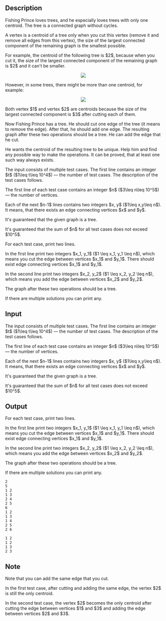 ## Description

<div><p>Fishing Prince loves trees, and he especially loves trees with only one centroid. The tree is a connected graph without cycles.</p><p>A vertex is a <span class="tex-font-style-bf">centroid</span> of a tree only when you cut this vertex (remove it and remove all edges from this vertex), the size of the largest connected component of the remaining graph is the smallest possible.</p><p>For example, the centroid of the following tree is $2$, because when you cut it, the size of the largest connected component of the remaining graph is $2$ and it can't be smaller.</p><center> <img class="tex-graphics" src="file://k6SxGvfV.png" style="max-width: 100.0%;max-height: 100.0%;"> </center><p>However, in some trees, there might be more than one centroid, for example:</p><center> <img class="tex-graphics" src="file://wY9l4NcC.png" style="max-width: 100.0%;max-height: 100.0%;"> </center><p>Both vertex $1$ and vertex $2$ are centroids because the size of the largest connected component is $3$ after cutting each of them.</p><p>Now Fishing Prince has a tree. He should cut one edge of the tree (it means to remove the edge). After that, he should add one edge. The resulting graph after these two operations should be a tree. He can add the edge that he cut.</p><p>He wants the centroid of the resulting tree to be unique. Help him and find any possible way to make the operations. It can be proved, that at least one such way always exists.</p></div><div class="input-specification"><p>The input consists of multiple test cases. The first line contains an integer $t$ ($1\leq t\leq 10^4$) — the number of test cases. The description of the test cases follows.</p><p>The first line of each test case contains an integer $n$ ($3\leq n\leq 10^5$) — the number of vertices.</p><p>Each of the next $n-1$ lines contains two integers $x, y$ ($1\leq x,y\leq n$). It means, that there exists an edge connecting vertices $x$ and $y$.</p><p>It's guaranteed that the given graph is a tree.</p><p>It's guaranteed that the sum of $n$ for all test cases does not exceed $10^5$.</p></div><div class="output-specification"><p>For each test case, print two lines.</p><p>In the first line print two integers $x_1, y_1$ ($1 \leq x_1, y_1 \leq n$), which means you cut the edge between vertices $x_1$ and $y_1$. There should exist edge connecting vertices $x_1$ and $y_1$.</p><p>In the second line print two integers $x_2, y_2$ ($1 \leq x_2, y_2 \leq n$), which means you add the edge between vertices $x_2$ and $y_2$.</p><p>The graph after these two operations should be a tree.</p><p>If there are multiple solutions you can print any.</p></div>

## Input

<p>The input consists of multiple test cases. The first line contains an integer $t$ ($1\leq t\leq 10^4$) — the number of test cases. The description of the test cases follows.</p><p>The first line of each test case contains an integer $n$ ($3\leq n\leq 10^5$) — the number of vertices.</p><p>Each of the next $n-1$ lines contains two integers $x, y$ ($1\leq x,y\leq n$). It means, that there exists an edge connecting vertices $x$ and $y$.</p><p>It's guaranteed that the given graph is a tree.</p><p>It's guaranteed that the sum of $n$ for all test cases does not exceed $10^5$.</p>

## Output

<p>For each test case, print two lines.</p><p>In the first line print two integers $x_1, y_1$ ($1 \leq x_1, y_1 \leq n$), which means you cut the edge between vertices $x_1$ and $y_1$. There should exist edge connecting vertices $x_1$ and $y_1$.</p><p>In the second line print two integers $x_2, y_2$ ($1 \leq x_2, y_2 \leq n$), which means you add the edge between vertices $x_2$ and $y_2$.</p><p>The graph after these two operations should be a tree.</p><p>If there are multiple solutions you can print any.</p>





```input1
2
5
1 2
1 3
2 4
2 5
6
1 2
1 3
1 4
2 5
2 6
```




```output1
1 2
1 2
1 3
2 3
```



## Note

<p>Note that you can add the same edge that you cut.</p><p>In the first test case, after cutting and adding the same edge, the vertex $2$ is still the only centroid.</p><p>In the second test case, the vertex $2$ becomes the only centroid after cutting the edge between vertices $1$ and $3$ and adding the edge between vertices $2$ and $3$.</p>
